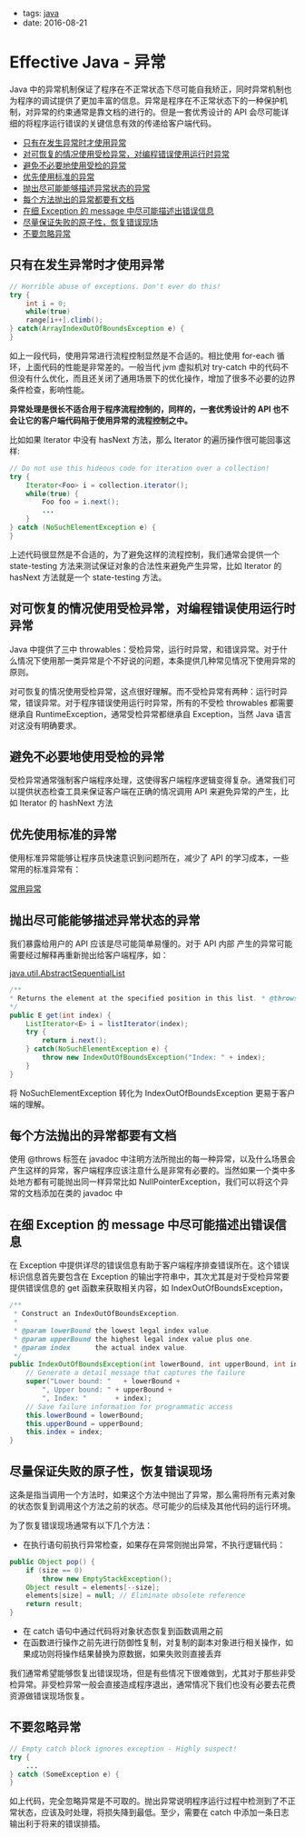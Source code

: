 - tags: [java](/tags.md#java)
- date: 2016-08-21

# Effective Java - 异常

Java 中的异常机制保证了程序在不正常状态下尽可能自我矫正，同时异常机制也为程序的调试提供了更加丰富的信息。异常是程序在不正常状态下的一种保护机制，对异常的约束通常是靠文档的进行的。但是一套优秀设计的 API 会尽可能详细的将程序运行错误的关键信息有效的传递给客户端代码。

- [只有在发生异常时才使用异常](#%E5%8F%AA%E6%9C%89%E5%9C%A8%E5%8F%91%E7%94%9F%E5%BC%82%E5%B8%B8%E6%97%B6%E6%89%8D%E4%BD%BF%E7%94%A8%E5%BC%82%E5%B8%B8)
- [对可恢复的情况使用受检异常，对编程错误使用运行时异常](#%E5%AF%B9%E5%8F%AF%E6%81%A2%E5%A4%8D%E7%9A%84%E6%83%85%E5%86%B5%E4%BD%BF%E7%94%A8%E5%8F%97%E6%A3%80%E5%BC%82%E5%B8%B8%EF%BC%8C%E5%AF%B9%E7%BC%96%E7%A8%8B%E9%94%99%E8%AF%AF%E4%BD%BF%E7%94%A8%E8%BF%90%E8%A1%8C%E6%97%B6%E5%BC%82%E5%B8%B8)
- [避免不必要地使用受检的异常](#%E9%81%BF%E5%85%8D%E4%B8%8D%E5%BF%85%E8%A6%81%E5%9C%B0%E4%BD%BF%E7%94%A8%E5%8F%97%E6%A3%80%E7%9A%84%E5%BC%82%E5%B8%B8)
- [优先使用标准的异常](#%E4%BC%98%E5%85%88%E4%BD%BF%E7%94%A8%E6%A0%87%E5%87%86%E7%9A%84%E5%BC%82%E5%B8%B8)
- [抛出尽可能能够描述异常状态的异常](#%E6%8A%9B%E5%87%BA%E5%B0%BD%E5%8F%AF%E8%83%BD%E8%83%BD%E5%A4%9F%E6%8F%8F%E8%BF%B0%E5%BC%82%E5%B8%B8%E7%8A%B6%E6%80%81%E7%9A%84%E5%BC%82%E5%B8%B8)
- [每个方法抛出的异常都要有文档](#%E6%AF%8F%E4%B8%AA%E6%96%B9%E6%B3%95%E6%8A%9B%E5%87%BA%E7%9A%84%E5%BC%82%E5%B8%B8%E9%83%BD%E8%A6%81%E6%9C%89%E6%96%87%E6%A1%A3)
- [在细 Exception 的 message 中尽可能描述出错误信息](#%E5%9C%A8%E7%BB%86-Exception-%E7%9A%84-message-%E4%B8%AD%E5%B0%BD%E5%8F%AF%E8%83%BD%E6%8F%8F%E8%BF%B0%E5%87%BA%E9%94%99%E8%AF%AF%E4%BF%A1%E6%81%AF)
- [尽量保证失败的原子性，恢复错误现场](#%E5%B0%BD%E9%87%8F%E4%BF%9D%E8%AF%81%E5%A4%B1%E8%B4%A5%E7%9A%84%E5%8E%9F%E5%AD%90%E6%80%A7%EF%BC%8C%E6%81%A2%E5%A4%8D%E9%94%99%E8%AF%AF%E7%8E%B0%E5%9C%BA)
- [不要忽略异常](#%E4%B8%8D%E8%A6%81%E5%BF%BD%E7%95%A5%E5%BC%82%E5%B8%B8)

## 只有在发生异常时才使用异常

```java
// Horrible abuse of exceptions. Don't ever do this!
try {
	int i = 0;
	while(true)
	range[i++].climb();
} catch(ArrayIndexOutOfBoundsException e) {
}

```

如上一段代码，使用异常进行流程控制显然是不合适的。相比使用 for-each 循环，上面代码的性能是非常差的。一般当代 jvm 虚拟机对 try-catch 中的代码不但没有什么优化，而且还关闭了通用场景下的优化操作，增加了很多不必要的边界条件检查，影响性能。

**异常处理是很长不适合用于程序流程控制的，同样的，一套优秀设计的 API 也不会让它的客户端代码陷于使用异常的流程控制之中。**

比如如果 Iterator 中没有 hasNext 方法，那么 Iterator 的遍历操作很可能回事这样:

```java
// Do not use this hideous code for iteration over a collection!
try {
	Iterator<Foo> i = collection.iterator();
	while(true) {
		Foo foo = i.next();
		...
	}
} catch (NoSuchElementException e) {
}

```

上述代码很显然是不合适的，为了避免这样的流程控制，我们通常会提供一个 state-testing 方法来测试保证对象的合法性来避免产生异常，比如 Iterator 的 hasNext 方法就是一个 state-testing 方法。

## 对可恢复的情况使用受检异常，对编程错误使用运行时异常

Java 中提供了三中 throwables：受检异常，运行时异常，和错误异常。对于什么情况下使用那一类异常是个不好说的问题，本条提供几种常见情况下使用异常的原则。

对可恢复的情况使用受检异常，这点很好理解。而不受检异常有两种：运行时异常，错误异常。对于程序错误使用运行时异常，所有的不受检 throwables 都需要继承自 RuntimeException，通常受检异常都继承自 Exception，当然 Java 语言对这没有明确要求。

## 避免不必要地使用受检的异常

受检异常通常强制客户端程序处理，这使得客户端程序逻辑变得复杂。通常我们可以提供状态检查工具来保证客户端在正确的情况调用 API 来避免异常的产生，比如 Iterator 的 hashNext 方法

## 优先使用标准的异常

使用标准异常能够让程序员快速意识到问题所在，减少了 API 的学习成本，一些常用的标准异常有：

[常用异常](/Users/qiqi/go/src/github.com/timqi/Blog/i/2016-08-21-1.png)

## 抛出尽可能能够描述异常状态的异常

我们暴露给用户的 API 应该是尽可能简单易懂的。对于 API 内部 产生的异常可能需要经过解释再重新抛出给客户端程序，如：

[java.util.AbstractSequentialList](https://github.com/openjdk-mirror/jdk7u-jdk/blob/master/src/share/classes/java/util/AbstractSequentialList.java#L86)

```java
/**
* Returns the element at the specified position in this list. * @throws IndexOutOfBoundsException if the index is out of range * ({@code index < 0 || index >= size()}).
*/
public E get(int index) {
	ListIterator<E> i = listIterator(index);
	try {
		return i.next();
	} catch(NoSuchElementException e) {
		throw new IndexOutOfBoundsException("Index: " + index);
	}
}

```

将 NoSuchElementException 转化为 IndexOutOfBoundsException 更易于客户端的理解。

## 每个方法抛出的异常都要有文档

使用 @throws 标签在 javadoc 中注明方法所抛出的每一种异常，以及什么场景会产生这样的异常，客户端程序应该注意什么是非常有必要的。当然如果一个类中多处地方都有可能抛出同一样异常比如 NullPointerException，我们可以将这个异常的文档添加在类的 javadoc 中

## 在细 Exception 的 message 中尽可能描述出错误信息

在 Exception 中提供详尽的错误信息有助于客户端程序排查错误所在。这个错误标识信息首先要包含在 Exception 的输出字符串中，其次尤其是对于受检异常要提供错误信息的 get 函数来获取相关内容，如 IndexOutOfBoundsException，

```java
/**
 * Construct an IndexOutOfBoundsException.
 *
 * @param lowerBound the lowest legal index value.
 * @param upperBound the highest legal index value plus one.
 * @param index      the actual index value.
 */
public IndexOutOfBoundsException(int lowerBound, int upperBound, int index) {
	// Generate a detail message that captures the failure
	super("Lower bound: "   + lowerBound +
		", Upper bound: " + upperBound +
		", Index: "       + index);
	// Save failure information for programmatic access
	this.lowerBound = lowerBound;
	this.upperBound = upperBound;
	this.index = index;
}

```

## 尽量保证失败的原子性，恢复错误现场

这条是指当调用一个方法时，如果这个方法中抛出了异常，那么需将所有元素对象的状态恢复到调用这个方法之前的状态。尽可能少的后续及其他代码的运行环境。

为了恢复错误现场通常有以下几个方法：

- 在执行语句前执行异常检查，如果存在异常则抛出异常，不执行逻辑代码：

```java
public Object pop() {
	if (size == 0)
		throw new EmptyStackException();
	Object result = elements[--size];
	elements[size] = null; // Eliminate obsolete reference
	return result;
}

```

- 在 catch 语句中通过代码将对象状态恢复到函数调用之前
- 在函数进行操作之前先进行防御性复制，对复制的副本对象进行相关操作，如果成功则将操作结果替换为原数据，如果失败则直接丢弃

我们通常希望能够恢复出错误现场，但是有些情况下很难做到，尤其对于那些非受检异常。非受检异常一般会直接造成程序退出，通常情况下我们也没有必要去花费资源做错误现场恢复。

## 不要忽略异常

```java
// Empty catch block ignores exception - Highly suspect!
try {
	...
} catch (SomeException e) {
}

```

如上代码，完全忽略异常是不可取的。抛出异常说明程序运行过程中检测到了不正常状态，应该及时处理，将损失降到最低。至少，需要在 catch 中添加一条日志输出利于将来的错误排插。